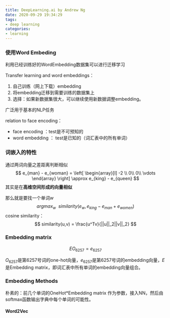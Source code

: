 ```yaml
---
title: DeepLearning.ai by Andrew Ng
date: 2020-09-29 19:34:29
tags: 
- deep learning
categories:
- learning
---
```


### 使用Word Embeding

利用已经训练好的WordEmbedding数据集可以进行迁移学习

Transfer learning and word embeddings：

1. 自己训练（网上下载）embedding
2. 将embedding迁移到需要训练的数据集上
3. 选择：如果新数据集很大，可以继续使用新数据调整embedding。

广泛用于基本的NLP任务

relation to face encoding：

- face encoding ：test是不可预知的
- word embedding ： test是已知的（词汇表中的所有单词）

### 词嵌入的特性

通过两词向量之差距离判断相似
$$
e_{man} - e_{woman} = \left[
\begin{array}[l] 
-2 \\
0\\
0\\
\vdots
\end{array}
\right] \approx e_{king} - e_{queen}
$$
其实是在**高维空间形成的向量相似**

那么就是要找一个单词$w$
$$
argmax_w\ \ similarity(e_w,e_{king}-e_{man}+e_{women})
$$
cosine similarity：
$$
similarity(u,v) = \frac{u^Tv}{||u||_2||v||_2}
$$

### Embedding matrix

$$
EO_{6257} = e_{6257}
$$

$O_{6257}$是第6257号词的one-hot向量，$e_{6257}$是第6257号词的embedding向量，$E$是Embedding matrix，即词汇表中所有单词的embedding向量组合。

### Embedding Methods

朴素的：前几个单词的OneHot*Embedding matrix 作为参数，接入NN，然后由softmax函数输出字典中每个单词的可能性。

#### Word2Vec

